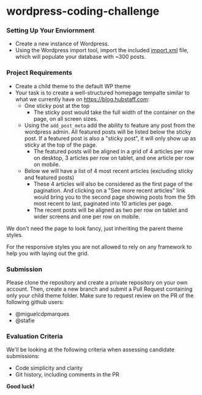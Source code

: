 # wordpress-coding-challenge

### Setting Up Your Enviornment

- Create a new instance of Wordpress.
- Using the Wordpress import tool, import the included [import.xml](import.xml) file, which will populate your database with ~300 posts.

### Project Requirements
- Create a child theme to the default WP theme
- Your task is to create a well-structured homepage tempalte similar to what we currently have on https://blog.hubstaff.com:
  - One sticky post at the top
    - The sticky post would take the full width of the container on the page, on all screen sizes.
  - Using the `add_post_meta` add the ability to feature any post from the wordpress admin. All featured posts will be listed below the sticky post. If a featured post is also a "sticky post", it will only show up as sticky at the top of the page.
    - The featured posts will be aligned in a grid of 4 articles per row on desktop, 3 articles per row on tablet, and one article per row on mobile.
  - Below we will have a list of 4 most recent articles (excluding sticky and featured posts)
    - These 4 articles will also be considered as the first page of the pagination. And clicking on a "See more recent articles" link would bring you to the second page showing posts from the 5th most recent to last, paginated into 10 articles per page. 
    - The recent posts will be aligned as two per row on tablet and wider screens and one per row on mobile.

We don't need the page to look fancy, just inheriting the parent theme styles. 

For the responsive styles you are not allowed to rely on any framework to help you with laying out the grid.

### Submission
Please clone the repository and create a private repository on your own account. Then, create a new branch and submit a Pull Request containing only your child theme folder. Make sure to request review on the PR of the following github users:
- @miguelcdpmarques
- @stafie


### Evaluation Criteria
We'll be looking at the following criteria when assessing candidate submissions:
- Code simplicity and clarity
- Git history, including comments in the PR

**Good luck!**
